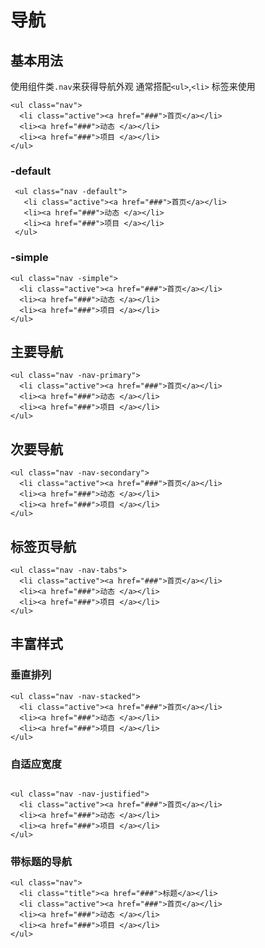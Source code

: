 # 导航

## 基本用法

使用组件类`.nav`来获得导航外观 通常搭配`<ul>`,`<li>` 标签来使用

```html:example
<ul class="nav">
  <li class="active"><a href="###">首页</a></li>
  <li><a href="###">动态 </a></li>
  <li><a href="###">项目 </a></li>
</ul>
```

### -default

```html:example
 <ul class="nav -default">
   <li class="active"><a href="###">首页</a></li>
   <li><a href="###">动态 </a></li>
   <li><a href="###">项目 </a></li>
 </ul>
```


### -simple

```html:example
<ul class="nav -simple">
  <li class="active"><a href="###">首页</a></li>
  <li><a href="###">动态 </a></li>
  <li><a href="###">项目 </a></li>
</ul>
```

## 主要导航

```html:example
<ul class="nav -nav-primary">
  <li class="active"><a href="###">首页</a></li>
  <li><a href="###">动态 </a></li>
  <li><a href="###">项目 </a></li>
</ul>
```

## 次要导航

 ```html:example
 <ul class="nav -nav-secondary">
   <li class="active"><a href="###">首页</a></li>
   <li><a href="###">动态 </a></li>
   <li><a href="###">项目 </a></li>
 </ul>
 ```
## 标签页导航

 ```html:example
 <ul class="nav -nav-tabs">
   <li class="active"><a href="###">首页</a></li>
   <li><a href="###">动态 </a></li>
   <li><a href="###">项目 </a></li>
 </ul>
 ```

## 丰富样式

### 垂直排列

```html:example
<ul class="nav -nav-stacked">
  <li class="active"><a href="###">首页</a></li>
  <li><a href="###">动态 </a></li>
  <li><a href="###">项目 </a></li>
</ul>
```
### 自适应宽度

``` html:example

<ul class="nav -nav-justified">
  <li class="active"><a href="###">首页</a></li>
  <li><a href="###">动态 </a></li>
  <li><a href="###">项目 </a></li>
</ul> 
```

### 带标题的导航

```html:example
<ul class="nav">
  <li class="title"><a href="###">标题</a></li>
  <li class="active"><a href="###">首页</a></li>
  <li><a href="###">动态 </a></li>
  <li><a href="###">项目 </a></li>
</ul>
```
